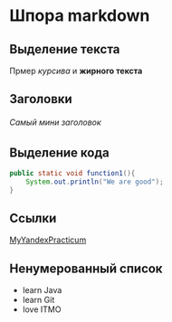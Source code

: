 # Шпора markdown

## Выделение текста

Прмер _курсива_ и **жирного текста**

## Заголовки

###### Самый мини заголовок

## Выделение кода

```java
public static void function1(){
	System.out.println("We are good");
}
```

## Ссылки

[MyYandexPracticum](https://practicum.yandex.ru/profile/git-basics/ "My first course")

## Ненумерованный список

* learn Java
* learn Git
* love ITMO


